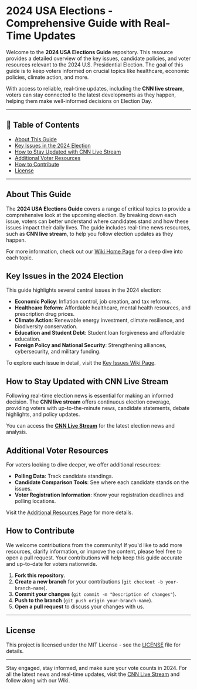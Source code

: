# 2024 USA Elections - Comprehensive Guide with Real-Time Updates

Welcome to the **2024 USA Elections Guide** repository. This resource provides a detailed overview of the key issues, candidate policies, and voter resources relevant to the 2024 U.S. Presidential Election. The goal of this guide is to keep voters informed on crucial topics like healthcare, economic policies, climate action, and more.

With access to reliable, real-time updates, including the **CNN live stream**, voters can stay connected to the latest developments as they happen, helping them make well-informed decisions on Election Day.

---

## 📖 Table of Contents

- [About This Guide](#about-this-guide)
- [Key Issues in the 2024 Election](#key-issues-in-the-2024-election)
- [How to Stay Updated with CNN Live Stream](#how-to-stay-updated-with-cnn-live-stream)
- [Additional Voter Resources](#additional-voter-resources)
- [How to Contribute](#how-to-contribute)
- [License](#license)

---

## About This Guide

The **2024 USA Elections Guide** covers a range of critical topics to provide a comprehensive look at the upcoming election. By breaking down each issue, voters can better understand where candidates stand and how these issues impact their daily lives. The guide includes real-time news resources, such as **CNN live stream**, to help you follow election updates as they happen.

For more information, check out our [Wiki Home Page](https://github.com/ghazanfar78/usa-elections-2024-cnn-live-updates/wiki) for a deep dive into each topic.

## Key Issues in the 2024 Election

This guide highlights several central issues in the 2024 election:
- **Economic Policy**: Inflation control, job creation, and tax reforms.
- **Healthcare Reform**: Affordable healthcare, mental health resources, and prescription drug prices.
- **Climate Action**: Renewable energy investment, climate resilience, and biodiversity conservation.
- **Education and Student Debt**: Student loan forgiveness and affordable education.
- **Foreign Policy and National Security**: Strengthening alliances, cybersecurity, and military funding.

To explore each issue in detail, visit the [Key Issues Wiki Page](https://github.com/ghazanfar78/usa-elections-2024-cnn-live-updates/wiki/Key-Issues-in-the-2024-Election).

## How to Stay Updated with CNN Live Stream

Following real-time election news is essential for making an informed decision. The **CNN live stream** offers continuous election coverage, providing voters with up-to-the-minute news, candidate statements, debate highlights, and policy updates.

You can access the **[CNN Live Stream](https://www.watchnews.pro/channels/cnn-news-usa)** for the latest election news and analysis.

## Additional Voter Resources

For voters looking to dive deeper, we offer additional resources:
- **Polling Data**: Track candidate standings.
- **Candidate Comparison Tools**: See where each candidate stands on the issues.
- **Voter Registration Information**: Know your registration deadlines and polling locations.

Visit the [Additional Resources Page](https://github.com/ghazanfar78/usa-elections-2024-cnn-live-updates/wiki/Additional-Voter-Resources) for more details.

## How to Contribute

We welcome contributions from the community! If you'd like to add more resources, clarify information, or improve the content, please feel free to open a pull request. Your contributions will help keep this guide accurate and up-to-date for voters nationwide.

1. **Fork this repository**.
2. **Create a new branch** for your contributions (`git checkout -b your-branch-name`).
3. **Commit your changes** (`git commit -m "Description of changes"`).
4. **Push to the branch** (`git push origin your-branch-name`).
5. **Open a pull request** to discuss your changes with us.

---

## License

This project is licensed under the MIT License - see the [LICENSE](LICENSE) file for details.

---

Stay engaged, stay informed, and make sure your vote counts in 2024. For all the latest news and real-time updates, visit the [CNN Live Stream](https://www.watchnews.pro/channels/cnn-news-usa) and follow along with our Wiki.
